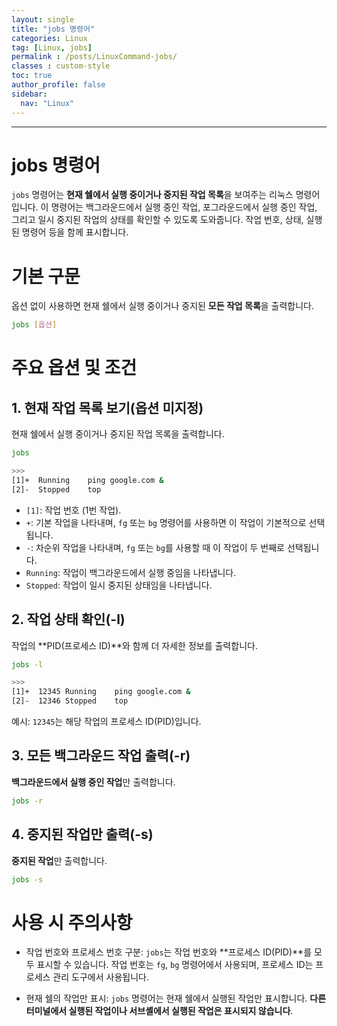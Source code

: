 ```yaml
---
layout: single
title: "jobs 명령어"
categories: Linux
tag: [Linux, jobs]
permalink : /posts/LinuxCommand-jobs/
classes : custom-style
toc: true
author_profile: false
sidebar:
  nav: "Linux"
---
```


<hr>

# jobs 명령어

`jobs` 명령어는 **현재 쉘에서 실행 중이거나 중지된 작업 목록**을 보여주는 리눅스 명령어입니다. 이 명령어는 백그라운드에서 실행 중인 작업, 포그라운드에서 실행 중인 작업, 그리고 일시 중지된 작업의 상태를 확인할 수 있도록 도와줍니다. 작업 번호, 상태, 실행된 명령어 등을 함께 표시합니다.

# 기본 구문

옵션 없이 사용하면 현재 쉘에서 실행 중이거나 중지된 **모든 작업 목록**을 출력합니다.

```bash
jobs [옵션]
```

# 주요 옵션 및 조건

## 1. 현재 작업 목록 보기(옵션 미지정)

현재 쉘에서 실행 중이거나 중지된 작업 목록을 출력합니다.

```bash
jobs

>>>
[1]+  Running    ping google.com &
[2]-  Stopped    top
```

- `[1]`: 작업 번호 (1번 작업).
- `+`: 기본 작업을 나타내며, `fg` 또는 `bg` 명령어를 사용하면 이 작업이 기본적으로 선택됩니다.
- `-`: 차순위 작업을 나타내며, `fg` 또는 `bg`를 사용할 때 이 작업이 두 번째로 선택됩니다.
- `Running`: 작업이 백그라운드에서 실행 중임을 나타냅니다.
- `Stopped`: 작업이 일시 중지된 상태임을 나타냅니다.

## 2. 작업 상태 확인(-l)

작업의 **PID(프로세스 ID)**와 함께 더 자세한 정보를 출력합니다.

```bash
jobs -l

>>>
[1]+  12345 Running    ping google.com &
[2]-  12346 Stopped    top
```

예시: `12345`는 해당 작업의 프로세스 ID(PID)입니다.

## 3. 모든 백그라운드 작업 출력(-r)

**백그라운드에서 실행 중인 작업**만 출력합니다.

```bash
jobs -r
```

## 4. 중지된 작업만 출력(-s)

**중지된 작업**만 출력합니다.

```bash
jobs -s
```

# 사용 시 주의사항

- 작업 번호와 프로세스 번호 구분: `jobs`는 작업 번호와 **프로세스 ID(PID)**를 모두 표시할 수 있습니다. 작업 번호는 `fg`, `bg` 명령어에서 사용되며, 프로세스 ID는 프로세스 관리 도구에서 사용됩니다.

- 현재 쉘의 작업만 표시: `jobs` 명령어는 현재 쉘에서 실행된 작업만 표시합니다. **다른 터미널에서 실행된 작업이나 서브셸에서 실행된 작업은 표시되지 않습니다**.